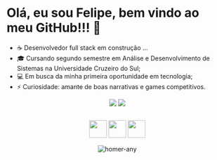 # Olá, eu sou Felipe, bem vindo ao meu GitHub!!! 👋

- ☕ Desenvolvedor full stack em construção ...
- 🎓 Cursando segundo semestre em Análise e Desenvolvimento de Sistemas na Universidade Cruzeiro do Sul;
- 💻 Em busca da minha primeira oportunidade em tecnologia;
- ⚡ Curiosidade: amante de boas narrativas e games competitivos.

<div align="center">
     <a href = "mailto:luofelipe@hotmail.com"><img src="https://img.shields.io/badge/-Gmail-%23333?style=for-the-badge&logo=gmail&logoColor=white" target="_blank"></a>
  <a href="https://www.linkedin.com/in/felipe-rez-almeida/" target="_blank"><img src="https://img.shields.io/badge/-LinkedIn-%230077B5?style=for-the-badge&logo=linkedin&logoColor=white" target="_blank"></a> 
</div>

##

<div align="center">     
     <img src="https://cdn.jsdelivr.net/gh/devicons/devicon/icons/html5/html5-plain-wordmark.svg" width="40" height="40"/>  <img src="https://cdn.jsdelivr.net/gh/devicons/devicon/icons/css3/css3-plain-wordmark.svg" width="40" height="40" />  <img src="https://cdn.jsdelivr.net/gh/devicons/devicon/icons/javascript/javascript-original.svg" width="40" height="40"/> 
  
![homer-any](https://user-images.githubusercontent.com/99513670/173467622-6563a536-d506-4621-b7d1-096da4bfc944.gif)

  
 </dev>
 
 
